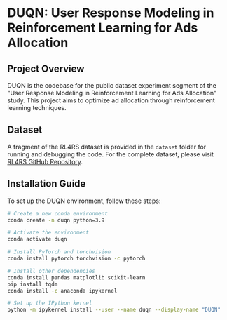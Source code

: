 # DUQN: User Response Modeling in Reinforcement Learning for Ads Allocation

## Project Overview

DUQN is the codebase for the public dataset experiment segment of the "User Response Modeling in Reinforcement Learning for Ads Allocation" study. This project aims to optimize ad allocation through reinforcement learning techniques.

## Dataset

A fragment of the RL4RS dataset is provided in the `dataset` folder for running and debugging the code. For the complete dataset, please visit [RL4RS GitHub Repository](https://github.com/fuxiAIlab/RL4RS).

## Installation Guide

To set up the DUQN environment, follow these steps:

```bash
# Create a new conda environment
conda create -n duqn python=3.9

# Activate the environment
conda activate duqn

# Install PyTorch and torchvision
conda install pytorch torchvision -c pytorch

# Install other dependencies
conda install pandas matplotlib scikit-learn
pip install tqdm
conda install -c anaconda ipykernel

# Set up the IPython kernel
python -m ipykernel install --user --name duqn --display-name "DUQN"
